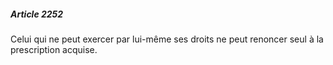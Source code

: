 ##### Article 2252

Celui qui ne peut exercer par lui-même ses droits ne peut renoncer seul à la prescription acquise.

